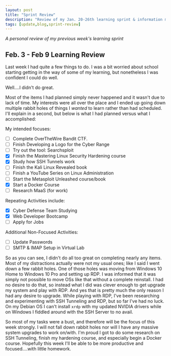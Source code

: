 ```yaml
---
layout: post
title: "Sprint Review"
description: "Review of my Jan. 20-26th learning sprint & information moving blog to github."
tags: [update,blog,sprint-review]
---
```

_A personal review of my previous week's learning sprint_

## Feb. 3 - Feb 9 Learning Review

Last week I had quite a few things to do. I was a bit worried about school starting getting in the way of some of my learning, but nonetheless I was confident I could do well. 

Well....I didn't do great.

Most of the items I had planned simply never happened and it wasn't due to lack of time. My interests were all over the place and I ended up going down multiple rabbit holes of things I _wanted_ to learn rather than had scheduled. I'll explain in a second, but below is what I had planned versus what I accomplished:

My intended focuses:

- [ ] Complete OverTheWire Bandit CTF.
- [ ] Finish Developing a Logo for the Cyber Range
- [ ] Try out the tool: Searchsploit
- [x] Finish the Mastering Linux Security Hardening course
- [x] Study how SSH Tunnels work
- [ ] Finish the Kali Linux Revealed book
- [ ] Finish a YouTube Series on Linux Administration
- [ ] Start the Metasploit Unleashed course/book
- [x] Start a Docker Course
- [ ] Research MaaS (for work)

Repeating Activities include:

- [x] Cyber Defense Team Studying
- [x] Web Developer Bootcamp
- [ ] Apply for Jobs

Additional Non-Focused Activities:

- [ ] Update Passwords
- [ ] SMTP & IMAP Setup in Virtual Lab

So as you can see, I didn't do all too great on completing nearly any items. Most of my distractions actually were not my usual ones; like I said I went down a few rabbit holes. One of those holes was moving from Windows 10 Home to Windows 10 Pro and setting up RDP. I was informed that it was simply not possible to move OSs like that without a complete reinstall. I had no desire to do that, so instead what I did was clever enough to get upgrade my system and play with RDP. And yes that is pretty much the only reason I had any desire to upgrade. While playing with RDP, I've been researching and experimenting with SSH Tunneling and RDP, but so far I've had no luck. On my Debian OS I can't install `xrdp` with my updated NVIDIA drivers  while on Windows I fiddled around with the SSH Server to no avail. 

So most of my tasks were a bust, and therefore will be the focus of this week strongly. I will not fall down rabbit holes nor will I have any massive system upgrades to work on/with. I'm proud I got  to do some research on SSH Tunneling, finish my hardening course, and especially begin a Docker course. Hopefully this week I'll be able to be more productive and focused....with little homework.